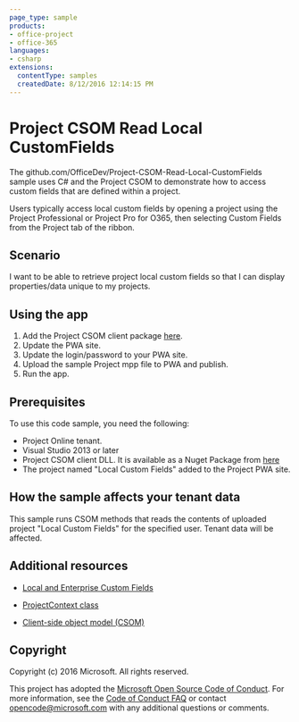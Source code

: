 ```yaml
---
page_type: sample
products:
- office-project
- office-365
languages:
- csharp
extensions:
  contentType: samples
  createdDate: 8/12/2016 12:14:15 PM
---
```

# Project CSOM Read Local CustomFields

The github.com/OfficeDev/Project-CSOM-Read-Local-CustomFields sample uses C# and the Project CSOM to demonstrate how to access custom fields that are defined within a project. 

Users typically access local custom fields by opening a project using the Project Professional  or Project Pro for O365, then selecting Custom Fields from the Project tab of the ribbon. 

## Scenario

I want to be able to retrieve project local custom fields so that I can display properties/data unique to my projects.

## Using the app

1.	Add the Project CSOM client package [here](https://www.nuget.org/packages/Microsoft.SharePointOnline.CSOM/).
2.	Update the PWA site.
3.	Update the login/password to your PWA site.
4.  Upload the sample Project mpp file to PWA and publish.
5.	Run the app.

## Prerequisites
To use this code sample, you need the following:
* Project Online tenant.
* Visual Studio 2013 or later 
* Project CSOM client DLL.  It is available as a Nuget Package from [here](https://www.nuget.org/packages/Microsoft.SharePointOnline.CSOM/)
* The project named "Local Custom Fields" added to the Project PWA site.


## How the sample affects your tenant data
This sample runs CSOM methods that reads the contents of uploaded project "Local Custom Fields" for the specified user. Tenant data will be affected.

## Additional resources
* [Local and Enterprise Custom Fields](https://msdn.microsoft.com/en-us/library/office/ms447495(v=office.14).aspx)

* [ProjectContext class](https://msdn.microsoft.com/en-us/library/office/microsoft.projectserver.client.projectcontext_di_pj14mref.aspx)

* [Client-side object model (CSOM)](https://aka.ms/project-csom-docs)

## Copyright

Copyright (c) 2016 Microsoft. All rights reserved.



This project has adopted the [Microsoft Open Source Code of Conduct](https://opensource.microsoft.com/codeofconduct/). For more information, see the [Code of Conduct FAQ](https://opensource.microsoft.com/codeofconduct/faq/) or contact [opencode@microsoft.com](mailto:opencode@microsoft.com) with any additional questions or comments.

